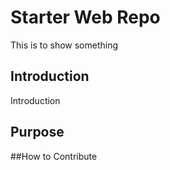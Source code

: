 # Starter Web Repo

This is to show something

## Introduction

Introduction

## Purpose

##How to Contribute
